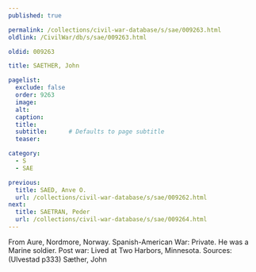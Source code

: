 ```yaml
---
published: true

permalink: /collections/civil-war-database/s/sae/009263.html
oldlink: /CivilWar/db/s/sae/009263.html

oldid: 009263

title: SAETHER, John

pagelist:
  exclude: false
  order: 9263
  image: 
  alt:
  caption:
  title:
  subtitle:      # Defaults to page subtitle
  teaser:

category: 
  - S 
  - SAE

previous:
  title: SAED, Anve O.
  url: /collections/civil-war-database/s/sae/009262.html  
next:
  title: SAETRAN, Peder
  url: /collections/civil-war-database/s/sae/009264.html   
---
```

From Aure, Nordmore, Norway. Spanish-American War: Private. He was a Marine soldier. Post war: Lived at Two Harbors, Minnesota. Sources: (Ulvestad p333) &#147;S&aelig;ther, John&#148;